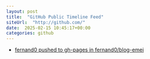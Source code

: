 ```yaml
---
layout: post
title:  "GitHub Public Timeline Feed"
siteUrl:  "http://github.com/"
date:  2025-02-15 10:45:17+00:00
categories: github
---
```

*  [fernand0 pushed to gh-pages in fernand0/blog-emei](https://github.com/fernand0/blog-emei/compare/1fe2c0bf10...7f42e283c2)

